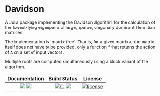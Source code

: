 # Davidson

A Julia package implementing the Davidson algorithm for the
calculation of the lowest-lying eigenpairs of large, sparse,
diagonally dominant Hermitian matrices.

The implementation is 'matrix-free'. That is, for a given matrix `A`,
the matrix itself does not have to be provided, only a function `f`
that returns the action of `A` on a set of input vectors.

Multiple roots are computed simultaneously using a block variant of the
algorithm.

| **Documentation** | **Build Status** | **License** |
|:-----------------:|:----------------:|:---------------:|
| [![][docs-stable-img]][docs-stable-url] [![][docs-dev-img]][docs-dev-url] | [![CI][github-img]][github-url] [![][codecov-img]][codecov-url] | [![license][license-img]][license-url] |

[docs-dev-img]: https://img.shields.io/badge/docs-dev-blue.svg
[docs-dev-url]: https://spneville.github.io/Davidson.jl/dev/

[docs-stable-img]: https://img.shields.io/badge/docs-stable-blue.svg
[docs-stable-url]: https://spneville.github.io/Davidson.jl/stable/

[github-img]: https://github.com/spneville/Davidson.jl/actions/workflows/CI.yml/badge.svg?branch=main
[github-url]: https://github.com/spneville/Davidson.jl/actions/workflows/CI.yml?query=branch%3Amain

[codecov-img]: https://codecov.io/gh/spneville/Davidson.jl/branch/main/graph/badge.svg
[codecov-url]: https://codecov.io/gh/spneville/Davidson.jl

[license-img]: http://img.shields.io/badge/license-MIT-brightgreen.svg?style=flat
[license-url]: LICENSE.md
